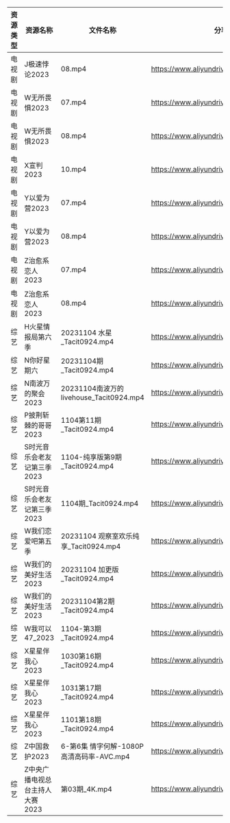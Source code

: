 | 资源类型 | 资源名称               | 文件名称                                | 分享链接                                      | 更新时间       |
| ---- | ------------------ | ----------------------------------- | ----------------------------------------- | ---------- |
| 电视剧  | J极速悖论2023          | 08.mp4                              | https://www.aliyundrive.com/s/geWN6KFM4F3 | 2023-11-05 |
| 电视剧  | W无所畏惧2023          | 07.mp4                              | https://www.aliyundrive.com/s/Cu63hcUUwzn | 2023-11-05 |
| 电视剧  | W无所畏惧2023          | 08.mp4                              | https://www.aliyundrive.com/s/Cu63hcUUwzn | 2023-11-05 |
| 电视剧  | X宣判2023            | 10.mp4                              | https://www.aliyundrive.com/s/WZmywrp2FQC | 2023-11-05 |
| 电视剧  | Y以爱为营2023          | 07.mp4                              | https://www.aliyundrive.com/s/DLcrknc5Xuj | 2023-11-05 |
| 电视剧  | Y以爱为营2023          | 08.mp4                              | https://www.aliyundrive.com/s/DLcrknc5Xuj | 2023-11-05 |
| 电视剧  | Z治愈系恋人2023         | 07.mp4                              | https://www.aliyundrive.com/s/Bu6judR2zBs | 2023-11-05 |
| 电视剧  | Z治愈系恋人2023         | 08.mp4                              | https://www.aliyundrive.com/s/Bu6judR2zBs | 2023-11-05 |
| 综艺   | H火星情报局第六季          | 20231104 水星_Tacit0924.mp4           | https://www.aliyundrive.com/s/4azyom2fB4x | 2023-11-05 |
| 综艺   | N你好星期六             | 20231104期_Tacit0924.mp4             | https://www.aliyundrive.com/s/QGPr3eRo3pE | 2023-11-05 |
| 综艺   | N南波万的聚会2023        | 20231104南波万的livehouse_Tacit0924.mp4 | https://www.aliyundrive.com/s/aX1cUAahbiY | 2023-11-05 |
| 综艺   | P披荆斩棘的哥哥2023       | 1104第11期_Tacit0924.mp4              | https://www.aliyundrive.com/s/gs8uMNUWtqr | 2023-11-05 |
| 综艺   | S时光音乐会老友记第三季2023   | 1104-纯享版第9期_Tacit0924.mp4           | https://www.aliyundrive.com/s/A8SsNUgtosB | 2023-11-05 |
| 综艺   | S时光音乐会老友记第三季2023   | 1104期_Tacit0924.mp4                 | https://www.aliyundrive.com/s/A8SsNUgtosB | 2023-11-05 |
| 综艺   | W我们恋爱吧第五季          | 20231104 观察室欢乐纯享_Tacit0924.mp4      | https://www.aliyundrive.com/s/HKudLToehXL | 2023-11-05 |
| 综艺   | W我们的美好生活2023       | 20231104 加更版_Tacit0924.mp4          | https://www.aliyundrive.com/s/zAXrGigJxgY | 2023-11-05 |
| 综艺   | W我们的美好生活2023       | 20231104第2期_Tacit0924.mp4           | https://www.aliyundrive.com/s/zAXrGigJxgY | 2023-11-05 |
| 综艺   | W我可以47_2023        | 1104-第3期_Tacit0924.mp4              | https://www.aliyundrive.com/s/gJexcigG6Qr | 2023-11-05 |
| 综艺   | X星星伴我心2023         | 1030第16期_Tacit0924.mp4              | https://www.aliyundrive.com/s/9d926wyBjmj | 2023-11-05 |
| 综艺   | X星星伴我心2023         | 1031第17期_Tacit0924.mp4              | https://www.aliyundrive.com/s/9d926wyBjmj | 2023-11-05 |
| 综艺   | X星星伴我心2023         | 1101第18期_Tacit0924.mp4              | https://www.aliyundrive.com/s/9d926wyBjmj | 2023-11-05 |
| 综艺   | Z中国救护2023          | 6-第6集 情字何解-1080P 高清高码率-AVC.mp4      | https://www.aliyundrive.com/s/CF4EnK66Bdp | 2023-11-05 |
| 综艺   | Z中央广播电视总台主持人大赛2023 | 第03期_4K.mp4                         | https://www.aliyundrive.com/s/qDnMSFzbSyH | 2023-11-05 |

